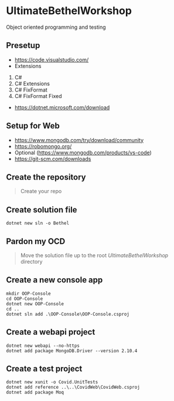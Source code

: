 # UltimateBethelWorkshop
Object oriented programming and testing

## Presetup
* https://code.visualstudio.com/
* Extensions
1. C#
2. C# Extensions
3. C# FixFormat
4. C# FixFormat Fixed
* https://dotnet.microsoft.com/download

## Setup for Web
* https://www.mongodb.com/try/download/community
* https://robomongo.org/
* Optional (https://www.mongodb.com/products/vs-code)
* https://git-scm.com/downloads

## Create the repository
> Create your repo

## Create solution file
    dotnet new sln -o Bethel

## Pardon my OCD
> Move the solution file up to the root *UltimateBethelWorkshop* directory

## Create a new console app
    mkdir OOP-Console
    cd OOP-Console
    dotnet new OOP-Console
    cd ..
    dotnet sln add .\OOP-Console\OOP-Console.csproj

## Create a webapi project
    dotnet new webapi --no-https
    dotnet add package MongoDB.Driver --version 2.10.4

## Create a test project
    dotnet new xunit -o Covid.UnitTests
    dotnet add reference ..\..\CovidWeb\CovidWeb.csproj
    dotnet add package Moq